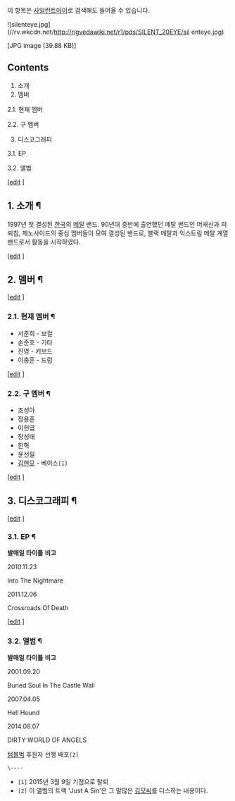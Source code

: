 이 항목은 [사일런트아이](%EC%82%AC%EC%9D%BC%EB%9F%B0%ED%8A%B8%20%EC%95%84%EC%9D%B4.md)로 검색해도 들어올
수 있습니다.

  

![silenteye.jpg](//rv.wkcdn.net/http://rigvedawiki.net/r1/pds/SILENT_20EYE/sil
enteye.jpg)

[JPG image (39.88 KB)]

## Contents

    

1. 소개 
2. 멤버 
    

2.1. 현재 멤버

2.2. 구 멤버

3. 디스코그래피 
    

3.1. EP

3.2. 앨범

[[edit](http://rigvedawiki.net/r1/wiki.php/SILENT%20EYE?action=edit&section=1)
]

## 1. 소개 ¶

1997년 첫 결성된 [한국](%ED%95%9C%EA%B5%AD.md)의 [메탈](%EB%A9%94%ED%83%88.md) 밴드.
90년대 중반에 출연했던 메탈 밴드인 어새신과 피뢰침, 제노사이드의 중심 멤버들이 모여 결성된 밴드로, 블랙 메탈과 익스트림 메탈 계열
밴드로서 활동을 시작하였다.

  

[[edit](http://rigvedawiki.net/r1/wiki.php/SILENT%20EYE?action=edit&section=2)
]

## 2. 멤버 ¶

[[edit](http://rigvedawiki.net/r1/wiki.php/SILENT%20EYE?action=edit&section=3)
]

### 2.1. 현재 멤버 ¶

  * 서준희 - 보컬
  * 손준호 - 기타
  * 진영 - 키보드
  * 이충훈 - 드럼  

[[edit](http://rigvedawiki.net/r1/wiki.php/SILENT%20EYE?action=edit&section=4)
]

### 2.2. 구 멤버 ¶

  * 조성아
  * 정용훈
  * 이헌엽
  * 장성태
  * 한혁
  * 윤선필
  * [김현모](%EA%B9%80%ED%98%84%EB%AA%A8.md) \- 베이스`[1]`  

[[edit](http://rigvedawiki.net/r1/wiki.php/SILENT%20EYE?action=edit&section=5)
]

## 3. 디스코그래피 ¶

[[edit](http://rigvedawiki.net/r1/wiki.php/SILENT%20EYE?action=edit&section=6)
]

### 3.1. EP ¶

**발매일**
**타이틀**
**비고**

2010.11.23

Into The Nightmare

2011.12.06

Crossroads Of Death

[[edit](http://rigvedawiki.net/r1/wiki.php/SILENT%20EYE?action=edit&section=7)
]

### 3.2. 앨범 ¶

**발매일**
**타이틀**
**비고**

2001.09.20

Buried Soul In The Castle Wall

2007.04.05

Hell Hound

2014.08.07

DIRTY WORLD OF ANGELS

[텀블벅](%ED%85%80%EB%B8%94%EB%B2%85.md) 후원자 선행 배포`[2]`

`\----`

  * `[1]` 2015년 3월 9일 기점으로 탈퇴
  * `[2]` 이 앨범의 트랙 'Just A Sin'은 그 말많은 [김모씨](Oathean.md)를 디스하는 내용이다.


